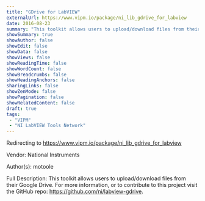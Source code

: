 ```yaml
---
title: "GDrive for LabVIEW"
externalUrl: https://www.vipm.io/package/ni_lib_gdrive_for_labview
date: 2016-08-23
summary: "This toolkit allows users to upload/download files from their Google Drive."
showSummary: true
showAuthor: false
showEdit: false
showData: false
showViews: false
showReadingTime: false
showWordCount: false
showBreadcrumbs: false
showHeadingAnchors: false
sharingLinks: false
showZenMode: false
showPagination: false
showRelatedContent: false
draft: true
tags:
 - "VIPM"
 - "NI LabVIEW Tools Network"
---
```


Redirecting to https://www.vipm.io/package/ni_lib_gdrive_for_labview

Vendor: National Instruments

Author(s): motoole
 
Full Description:
This toolkit allows users to upload/download files from their Google Drive. For more information, or to contribute to this project visit the GitHub repo: https://github.com/ni/labview-gdrive.